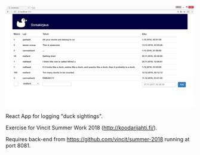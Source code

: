 ![alt text](https://raw.githubusercontent.com/puolimatkankrouvi/sorsakirjaus/master/example.jpg)

React App for logging "duck sightings".

Exercise for Vincit Summer Work 2018
 (http://koodarijahti.fi/).


Requires back-end from https://github.com/vincit/summer-2018 running at port 8081.
